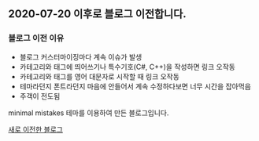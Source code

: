 ## 2020-07-20 이후로 블로그 이전합니다.

### 블로그 이전 이유

- 블로그 커스터마이징마다 계속 이슈가 발생
- 카테고리와 태그에 띄어쓰기나 특수기호(C#, C++)을 작성하면 링크 오작동
- 카테고리와 태그를 영어 대문자로 시작할 때 링크 오작동
- 테마라던지 폰트라던지 마음에 안들어서 계속 수정하다보면 너무 시간을 잡아먹음
- 주객이 전도됨

minimal mistakes 테마를 이용하여 만든 블로그입니다.  

[새로 이전한 블로그](https://velog.io/eliotjang)


